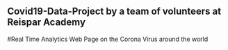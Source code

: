 ## Covid19-Data-Project by a team of volunteers at Reispar Academy

#Real Time Analytics Web Page on the Corona Virus around the world
